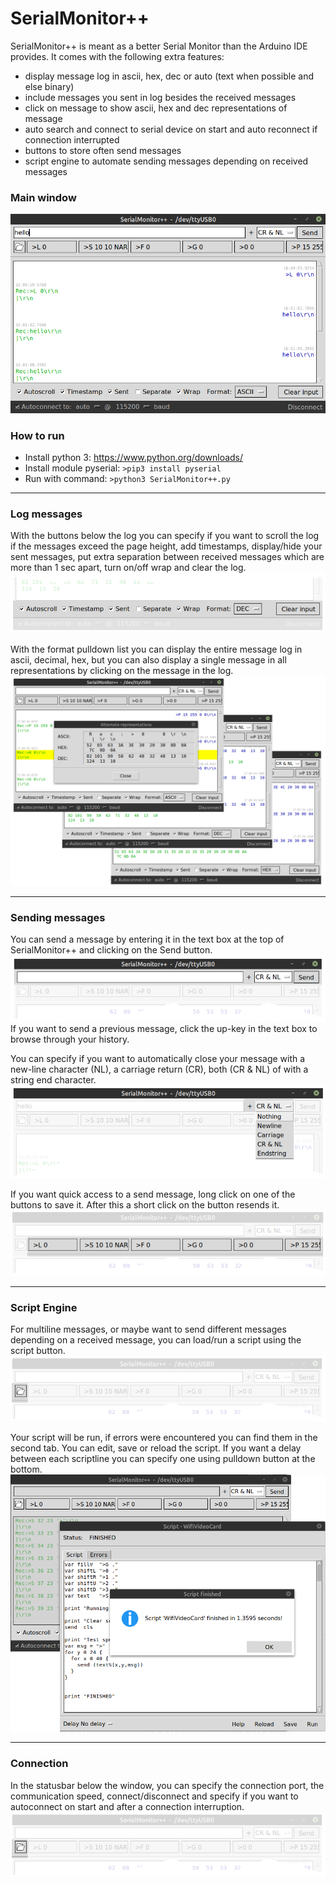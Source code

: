 # SerialMonitor++

SerialMonitor++ is meant as a better Serial Monitor than the Arduino IDE provides. It comes with the following extra features:
- display message log in ascii, hex, dec or auto (text when possible and else binary)
- include messages you sent in log besides the received messages 
- click on message to show ascii, hex and dec representations of message
- auto search and connect to serial device on start and auto reconnect if connection interrupted
- buttons to store often send messages
- script engine to automate sending messages depending on received messages

### Main window
![Main Window](/images/overview.png)
### How to run
- Install python 3: https://www.python.org/downloads/
- Install module pyserial: ```>pip3 install pyserial```
- Run with command: ```>python3 SerialMonitor++.py```

---

### Log messages
With the buttons below the log you can specify if you want to scroll the log if the messages exceed the page height, add timestamps, display/hide your sent messages, put extra separation between received messages which are more than 1 sec apart, turn on/off wrap and clear the log.
![formatlog](/images/formatlog.png)

With the format pulldown list you can display the entire message log in ascii, decimal, hex, but you can also display a single message in all representations by clicking on the message in the log.
![Hex](/images/representations.png)

---

### Sending messages
You can send a message by entering it in the text box at the top of SerialMonitor++ and clicking on the Send button. 
![sendfield](/images/sendfield.png)
If you want to send a previous message, click the up-key in the text box to browse through your history.

You can specify if you want to automatically close your message with a new-line character (NL), a carriage return (CR), both (CR & NL) of with a string end character.
![lineendbutton](/images/lineendbutton.png)

If you want quick access to a send message, long click on one of the buttons to save it. After this a short click on the button resends it.
![sendbutton](/images/sendbutton.png)

---

### Script Engine
For multiline messages, or maybe want to send different messages depending on a received message, you can load/run a script using the script button.
![scriptbutton](/images/scriptbutton.png)

Your script will be run, if errors were encountered you can find them in the second tab. You can edit, save or reload the script. If you want a delay between each  scriptline you can specify one using pulldown button at the bottom.
![scriptbutton](/images/scriptengine.png)

---

### Connection
In the statusbar below the window, you can specify the connection port, the communication speed, connect/disconnect and specify if you want to autoconnect on start and after a connection interruption.
![scriptbutton](/images/scriptbutton.png)

